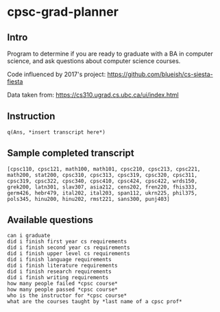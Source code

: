 # cpsc-grad-planner

## Intro
Program to determine if you are ready to graduate with a BA in computer science, and ask questions about computer science courses.

Code influenced by 2017's project: https://github.com/blueish/cs-siesta-fiesta

Data taken from: https://cs310.ugrad.cs.ubc.ca/ui/index.html

## Instruction
```
q(Ans, *insert transcript here*)
```

## Sample completed transcript
```
[cpsc110, cpsc121, math100, math101, cpsc210, cpsc213, cpsc221, math200, stat200, cpsc310, cpsc313, cpsc319, cpsc320, cpsc311, cpsc319, cpsc322, cpsc340, cpsc410, cpsc424, cpsc422, wrds150, grek200, latn301, slav307, asia212, cens202, fren220, fhis333, germ426, hebr479, ital202, ital203, span112, ukrn225, phil375, pols345, hinu200, hinu202, rmst221, sans300, punj403]
```

## Available questions
```
can i graduate
did i finish first year cs requirements
did i finish second year cs requirements
did i finish upper level cs requirements
did i finish language requirements
did i finish literature requirements
did i finish research requirements
did i finish writing requirements
how many people failed *cpsc course*
how many people passed *cpsc course*
who is the instructor for *cpsc course*
what are the courses taught by *last name of a cpsc prof*
```

